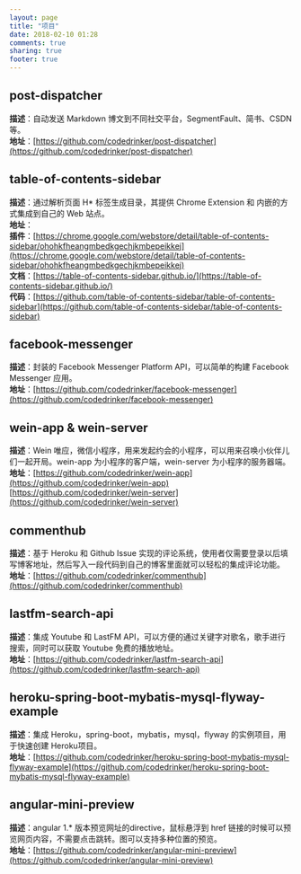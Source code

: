 ```yaml
---
layout: page
title: "项目"
date: 2018-02-10 01:28
comments: true
sharing: true
footer: true
---
```


## post-dispatcher
**描述**：自动发送 Markdown 博文到不同社交平台，SegmentFault、简书、CSDN等。   
**地址**：[https://github.com/codedrinker/post-dispatcher](https://github.com/codedrinker/post-dispatcher)  

## table-of-contents-sidebar
**描述**：通过解析页面 H* 标签生成目录，其提供 Chrome Extension 和 内嵌的方式集成到自己的 Web 站点。   
**地址**：     
**插件**：[https://chrome.google.com/webstore/detail/table-of-contents-sidebar/ohohkfheangmbedkgechjkmbepeikkej](https://chrome.google.com/webstore/detail/table-of-contents-sidebar/ohohkfheangmbedkgechjkmbepeikkej)  
**文档**：[https://table-of-contents-sidebar.github.io/](https://table-of-contents-sidebar.github.io/)  
**代码**：[https://github.com/table-of-contents-sidebar/table-of-contents-sidebar](https://github.com/table-of-contents-sidebar/table-of-contents-sidebar)  

## facebook-messenger
**描述**：封装的 Facebook Messenger Platform API，可以简单的构建 Facebook Messenger 应用。  
**地址**：[https://github.com/codedrinker/facebook-messenger](https://github.com/codedrinker/facebook-messenger)

## wein-app & wein-server
**描述**：Wein 唯应，微信小程序，用来发起约会的小程序，可以用来召唤小伙伴儿们一起开局。wein-app 为小程序的客户端，wein-server 为小程序的服务器端。  
**地址**：[https://github.com/codedrinker/wein-app](https://github.com/codedrinker/wein-app)   
[https://github.com/codedrinker/wein-server](https://github.com/codedrinker/wein-server)  


## commenthub
**描述**：基于 Heroku 和 Github Issue 实现的评论系统，使用者仅需要登录以后填写博客地址，然后写入一段代码到自己的博客里面就可以轻松的集成评论功能。  
**地址**：[https://github.com/codedrinker/commenthub](https://github.com/codedrinker/commenthub)

## lastfm-search-api
**描述**：集成 Youtube 和 LastFM API，可以方便的通过关键字对歌名，歌手进行搜索，同时可以获取 Youtube 免费的播放地址。  
**地址**：[https://github.com/codedrinker/lastfm-search-api](https://github.com/codedrinker/lastfm-search-api)

## heroku-spring-boot-mybatis-mysql-flyway-example
**描述**：集成 Heroku，spring-boot，mybatis，mysql，flyway 的实例项目，用于快速创建 Heroku项目。  
**地址**：[https://github.com/codedrinker/heroku-spring-boot-mybatis-mysql-flyway-example](https://github.com/codedrinker/heroku-spring-boot-mybatis-mysql-flyway-example)

## angular-mini-preview
**描述**：angular 1.* 版本预览网址的directive，鼠标悬浮到 href 链接的时候可以预览网页内容，不需要点击跳转。图可以支持多种位置的预览。  
**地址**：[https://github.com/codedrinker/angular-mini-preview](https://github.com/codedrinker/angular-mini-preview)

